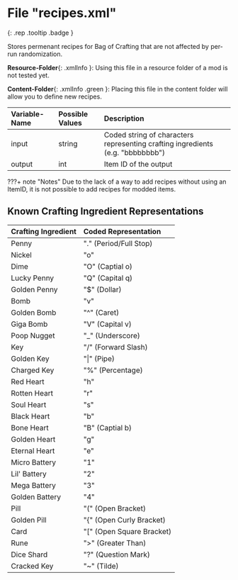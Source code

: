 # File "recipes.xml"
[ ](#){: .rep .tooltip .badge }

Stores permenant recipes for Bag of Crafting that are not affected by per-run randomization.

**Resource-Folder**{: .xmlInfo }: Using this file in a resource folder of a mod is not tested yet.

**Content-Folder**{: .xmlInfo .green }: Placing this file in the content folder will allow you to define new recipes.

| Variable-Name | Possible Values | Description |
|:--|:--|:--|
|input|string|Coded string of characters representing crafting ingredients (e.g. "bbbbbbbb") |
|output|int|Item ID of the output|

???+ note "Notes"
    Due to the lack of a way to add recipes without using an ItemID, it is not possible to add recipes for modded items.

## Known Crafting Ingredient Representations

| Crafting Ingredient | Coded Representation |
|:--|:--|
| Penny | "." (Period/Full Stop) |
| Nickel | "o" |
| Dime | "O" (Captial o) |
| Lucky Penny | "Q" (Capital q) |
| Golden Penny | "$" (Dollar) |
| Bomb | "v" |
| Golden Bomb | "^" (Caret) |
| Giga Bomb | "V" (Capital v)
| Poop Nugget | "\_" (Underscore) |
| Key | "/" (Forward Slash)
| Golden Key | "\|" (Pipe) |
| Charged Key | "%" (Percentage) |
| Red Heart | "h" |
| Rotten Heart | "r" |
| Soul Heart | "s" |
| Black Heart | "b" |
| Bone Heart | "B" (Captial b) |
| Golden Heart | "g" |
| Eternal Heart | "e" |
| Micro Battery | "1" |
| Lil' Battery | "2" |
| Mega Battery | "3" |
| Golden Battery | "4" |
| Pill | "(" (Open Bracket) |
| Golden Pill | "{" (Open Curly Bracket) |
| Card | "\[" (Open Square Bracket) |
| Rune | ">" (Greater Than) |
| Dice Shard | "?" (Question Mark) |
| Cracked Key | "~" (Tilde) |
